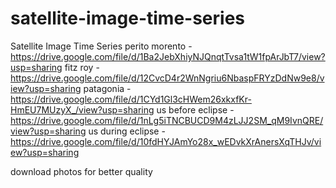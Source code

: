 # satellite-image-time-series
Satellite Image Time Series
perito morento - https://drive.google.com/file/d/1Ba2JebXhiyNJQnqtTvsa1tW1fpArJbT7/view?usp=sharing
fitz roy - https://drive.google.com/file/d/12CvcD4r2WnNgriu6NbaspFRYzDdNw9e8/view?usp=sharing
patagonia - https://drive.google.com/file/d/1CYd1Gl3cHWem26xkxfKr-HmEU7MUzyX_/view?usp=sharing
us before eclipse - https://drive.google.com/file/d/1nLg5iTNCBUCD9M4zLJJ2SM_qM9IvnQRE/view?usp=sharing
us during eclipse - https://drive.google.com/file/d/10fdHYJAmYo28x_wEDvkXrAnersXqTHJv/view?usp=sharing

download photos for better quality
